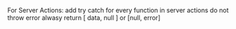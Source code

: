 For Server Actions:
add try catch for every function in server actions
do not throw error
alwasy return [ data, null ] or [null, error]

